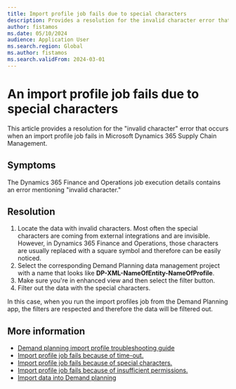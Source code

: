 ```yaml
---
title: Import profile job fails due to special characters
description: Provides a resolution for the invalid character error that occurs when an import profile job fails in Microsoft Dynamics 365 Supply Chain Management.
author: fistamos
ms.date: 05/10/2024
audience: Application User
ms.search.region: Global
ms.author: fistamos
ms.search.validFrom: 2024-03-01
---
```

# An import profile job fails due to special characters

This article provides a resolution for the "invalid character" error that occurs when an import profile job fails in Microsoft Dynamics 365 Supply Chain Management.

## Symptoms

The Dynamics 365 Finance and Operations job execution details contains an error mentioning "invalid character."

## Resolution

1. Locate the data with invalid characters. Most often the special characters are coming from external integrations and are invisible. However, in Dynamics 365 Finance and Operations, those characters are usually replaced with a square symbol and therefore can be easily noticed.
2. Select the corresponding Demand Planning data management project with a name that looks like **DP-XML-NameOfEntity-NameOfProfile**.
3. Make sure you're in enhanced view and then select the filter button.
4. Filter out the data with the special characters.

In this case, when you run the import profiles job from the Demand Planning app, the filters are respected and therefore the data will be filtered out.

## More information

- [Demand planning import profile troubleshooting guide](import-landing-page.md)
- [Import profile job fails because of time-out.](project-time-out.md)
- [Import profile job fails because of special characters.](special-characters.md)
- [Import profile job fails because of insufficient permissions.](user-insufficient-permissions.md)
- [Import data into Demand planning](/dynamics365/supply-chain/demand-planning/import-data)
